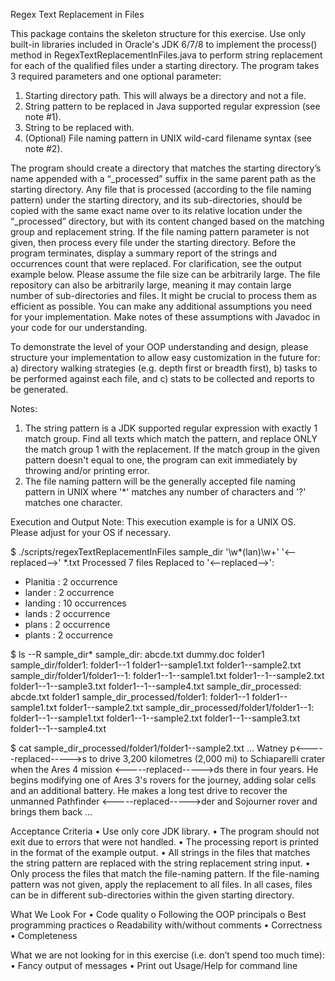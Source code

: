 Regex Text Replacement in Files

This package contains the skeleton structure for this exercise. Use only built-in libraries included in
Oracle's JDK 6/7/8 to implement the process() method in RegexTextReplacementInFiles.java to perform
string replacement for each of the qualified files under a starting directory. The program takes 3 required
parameters and one optional parameter:
1. Starting directory path. This will always be a directory and not a file.
2. String pattern to be replaced in Java supported regular expression (see note #1).
3. String to be replaced with.
4. (Optional) File naming pattern in UNIX wild-card filename syntax (see note #2).

The program should create a directory that matches the starting directory’s name appended with a
“_processed” suffix in the same parent path as the starting directory. Any file that is processed (according
to the file naming pattern) under the starting directory, and its sub-directories, should be copied with the
same exact name over to its relative location under the “_processed” directory, but with its content changed
based on the matching group and replacement string. If the file naming pattern parameter is not given, then
process every file under the starting directory. Before the program terminates, display a summary report of
the strings and occurrences count that were replaced. For clarification, see the output example below.
Please assume the file size can be arbitrarily large. The file repository can also be arbitrarily large, meaning
it may contain large number of sub-directories and files. It might be crucial to process them as efficient as
possible. You can make any additional assumptions you need for your implementation. Make notes of these
assumptions with Javadoc in your code for our understanding.

To demonstrate the level of your OOP understanding and design, please structure your implementation to
allow easy customization in the future for: a) directory walking strategies (e.g. depth first or breadth first),
b) tasks to be performed against each file, and c) stats to be collected and reports to be generated.

Notes:
1. The string pattern is a JDK supported regular expression with exactly 1 match group. Find all
texts which match the pattern, and replace ONLY the match group 1 with the replacement. If the
match group in the given pattern doesn't equal to one, the program can exit immediately by
throwing and/or printing error.
2. The file naming pattern will be the generally accepted file naming pattern in UNIX where '*'
matches any number of characters and '?' matches one character.

Execution and Output
Note: This execution example is for a UNIX OS. Please adjust for your OS if necessary.

$ ./scripts/regexTextReplacementInFiles sample_dir '\w*(lan)\w+' '<-­-replaced-­->' *.txt
Processed 7 files
Replaced to '<-­-replaced-­->':
* Planitia : 2 occurrence
* lander : 2 occurrence
* landing : 10 occurrences
* lands : 2 occurrence
* plans : 2 occurrence
* plants : 2 occurrence

$ ls -­-R sample_dir*
sample_dir:
abcde.txt dummy.doc folder1
sample_dir/folder1:
folder1-­-1 folder1-­-sample1.txt folder1-­-sample2.txt
sample_dir/folder1/folder1-­-1:
folder1-­-1-­-sample1.txt folder1-­-1-­-sample2.txt folder1-­-1-­-sample3.txt
folder1-­-1-­-sample4.txt
sample_dir_processed:
abcde.txt folder1
sample_dir_processed/folder1:
folder1-­-1 folder1-­-sample1.txt folder1-­-sample2.txt
sample_dir_processed/folder1/folder1-­-1:
folder1-­-1-­-sample1.txt folder1-­-1-­-sample2.txt folder1-­-1-­-sample3.txt
folder1-­-1-­-sample4.txt

$ cat sample_dir_processed/folder1/folder1-­-sample2.txt
…
Watney p<-­--­--replaced-­--­-->s to drive 3,200 kilometres (2,000 mi) to Schiaparelli crater when the
Ares 4 mission <-­--­--replaced-­--­-->ds there in four years. He begins modifying one of Ares 3's
rovers for the journey, adding solar cells and an additional battery. He makes a long test drive
to recover the unmanned Pathfinder <-­--­--replaced-­--­-->der and Sojourner rover and brings them back
…

Acceptance Criteria
• Use only core JDK library.
• The program should not exit due to errors that were not handled.
• The processing report is printed in the format of the example output.
• All strings in the files that matches the string pattern are replaced with the string replacement
string input.
• Only process the files that match the file-naming pattern. If the file-naming pattern was not given,
apply the replacement to all files. In all cases, files can be in different sub-directories within the
given starting directory.

What We Look For
• Code quality
o Following the OOP principals
o Best programming practices
o Readability with/without comments
• Correctness
• Completeness

What we are not looking for in this exercise (i.e. don’t spend too much time):
• Fancy output of messages
• Print out Usage/Help for command line

